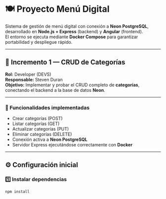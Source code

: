 # 🍽️ Proyecto Menú Digital

Sistema de gestión de menú digital con conexión a **Neon PostgreSQL**, desarrollado en **Node.js + Express** (backend) y **Angular** (frontend).  
El entorno se ejecuta mediante **Docker Compose** para garantizar portabilidad y despliegue rápido.

---

## 🚀 Incremento 1 — CRUD de Categorías

**Rol:** Developer (DEVS)  
**Responsable:** Steven Duran  
**Objetivo:** Implementar y probar el CRUD completo de **categorías**, conectando el backend a la base de datos **Neon**.

---

### 🧩 Funcionalidades implementadas

- Crear categorías (POST)
- Listar categorías (GET)
- Actualizar categorías (PUT)
- Eliminar categorías (DELETE)
- Conexión activa a **Neon PostgreSQL**
- Servidor Express ejecutándose correctamente con **Docker**

---

## ⚙️ Configuración inicial

### 1️⃣ Instalar dependencias
```bash
npm install
